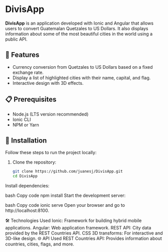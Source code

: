 # DivisApp

**DivisApp** is an application developed with Ionic and Angular that allows users to convert Guatemalan Quetzales to US Dollars. It also displays information about some of the most beautiful cities in the world using a public API.

## 🚀 Features
- Currency conversion from Quetzales to US Dollars based on a fixed exchange rate.
- Display a list of highlighted cities with their name, capital, and flag.
- Interactive design with 3D effects.

## 📋 Prerequisites
- Node.js (LTS version recommended)
- Ionic CLI
- NPM or Yarn

## 🔧 Installation
Follow these steps to run the project locally:

1. Clone the repository:
   ```bash
   git clone https://github.com/juanesj/DivisApp.git
   cd DivisApp
Install dependencies:

bash
Copy code
npm install
Start the development server:

bash
Copy code
ionic serve
Open your browser and go to http://localhost:8100.

🛠️ Technologies Used
Ionic: Framework for building hybrid mobile applications.
Angular: Web application framework.
REST API: City data provided by the REST Countries API.
CSS 3D transforms: For interactive and 3D-like design.
🌐 API Used
REST Countries API: Provides information about countries, cities, flags, and more.
